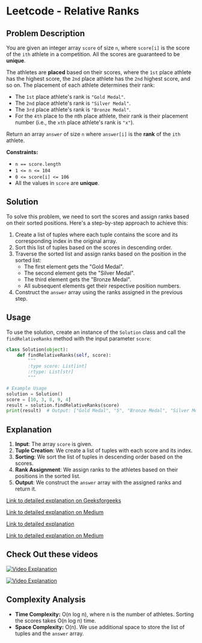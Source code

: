 # Leetcode - Relative Ranks

## Problem Description

You are given an integer array `score` of size `n`, where `score[i]` is the score of the `ith` athlete in a competition. All the scores are guaranteed to be **unique**.

The athletes are **placed** based on their scores, where the `1st` place athlete has the highest score, the `2nd` place athlete has the `2nd` highest score, and so on. The placement of each athlete determines their rank:

- The `1st` place athlete's rank is `"Gold Medal"`.
- The `2nd` place athlete's rank is `"Silver Medal"`.
- The `3rd` place athlete's rank is `"Bronze Medal"`.
- For the `4th` place to the nth place athlete, their rank is their placement number (i.e., the `xth` place athlete's rank is `"x"`).

Return an array `answer` of size `n` where `answer[i]` is the **rank** of the `ith` athlete.

**Constraints:**

 - `n == score.length`
- `1 <= n <= 104`
- `0 <= score[i] <= 106`
- All the values in `score` are **unique**.

## Solution

To solve this problem, we need to sort the scores and assign ranks based on their sorted positions. Here's a step-by-step approach to achieve this:

1. Create a list of tuples where each tuple contains the score and its corresponding index in the original array.
2. Sort this list of tuples based on the scores in descending order.
3. Traverse the sorted list and assign ranks based on the position in the sorted list:
   - The first element gets the "Gold Medal".
   - The second element gets the "Silver Medal".
   - The third element gets the "Bronze Medal".
   - All subsequent elements get their respective position numbers.
4. Construct the `answer` array using the ranks assigned in the previous step.

## Usage

To use the solution, create an instance of the `Solution` class and call the `findRelativeRanks` method with the input parameter `score`:

```python
class Solution(object):
    def findRelativeRanks(self, score):
        """
        :type score: List[int]
        :rtype: List[str]
        """

# Example Usage
solution = Solution()
score = [10, 3, 8, 9, 4]
result = solution.findRelativeRanks(score)
print(result)  # Output: ["Gold Medal", "5", "Bronze Medal", "Silver Medal", "4"]
```

## Explanation

1. **Input**: The array `score` is given.
2. **Tuple Creation**: We create a list of tuples with each score and its index.
3. **Sorting**: We sort the list of tuples in descending order based on the scores.
4. **Rank Assignment**: We assign ranks to the athletes based on their positions in the sorted list.
5. **Output**: We construct the `answer` array with the assigned ranks and return it.

[Link to detailed explanation on Geeksforgeeks](https://www.geeksforgeeks.org/find-relative-rank-of-each-element-in-array/)


[Link to detailed explanation on Medium](https://medium.com/@somyagupta566/introduction-to-hashmap-data-structures-and-algorithm-7fac8ebefb90)


[Link to detailed explanation](https://afteracademy.com/blog/comparison-of-sorting-algorithms/)

[Link to detailed explanation on Medium](https://medium.com/@nikhilbd/intuitive-explanation-of-learning-to-rank-and-ranknet-lambdarank-and-lambdamart-fe1e17fac418)


## Check Out these videos

[![Video Explanation](https://img.youtube.com/vi/EcPtgVdK2R8/mqdefault.jpg)](https://youtu.be/EcPtgVdK2R8)


[![Video Explanation](https://img.youtube.com/vi/DISbLNx65qI/mqdefault.jpg)](https://youtu.be/DISbLNx65qI)



## Complexity Analysis

- **Time Complexity:** O(n log n), where n is the number of athletes. Sorting the scores takes O(n log n) time.
- **Space Complexity:** O(n). We use additional space to store the list of tuples and the `answer` array.
